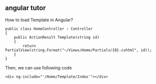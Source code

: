 angular tutor
---

How to load Template in Angular?

	public class HomeController : Controller
	{
		public ActionResult Template(string id)
		{
			return PartialView(string.Format("~/Views/Home/Partials/{0}.cshtml", id));
		}
	}

Then, we can use following code 

	<div ng-include="'/Home/Template/Index'"></div>

